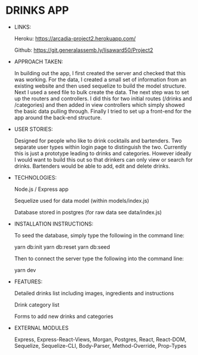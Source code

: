 # DRINKS APP

  * LINKS:

    Heroku: https://arcadia-project2.herokuapp.com/

    Github: https://git.generalassemb.ly/lisaward50/Project2


  * APPROACH TAKEN: 

    In building out the app, I first created the server and checked that this was working. For the data, I created a small set of information from an existing website and then used sequelize to build the model structure. Next I used a seed file to bulk create the data. The next step was to set up the routers and controllers. I did this for two initial routes (/drinks and /categories) and then added in view controllers which simply showed the basic data pulling through. Finally I tried to set up a front-end for the app around the back-end structure.

  * USER STORIES: 

    Designed for people who like to drink cocktails and bartenders. Two separate user types within login page to distinguish the two. Currently this is just a prototype leading to drinks and categories. However ideally I would want to build this out so that drinkers can only view or search for drinks. Bartenders would be able to add, edit and delete drinks. 

  * TECHNOLOGIES:

    Node.js / Express app

    Sequelize used for data model (within models/index.js)

    Database stored in postgres (for raw data see data/index.js)


  * INSTALLATION INSTRUCTIONS:

    To seed the database, simply type the following in the command line:

    yarn db:init
    yarn db:reset
    yarn db:seed

    Then to connect the server type the following into the command line:

    yarn dev

  * FEATURES:

    Detailed drinks list including images, ingredients and instructions

    Drink category list

    Forms to add new drinks and categories

  
  * EXTERNAL MODULES

    Express, Express-React-Views, Morgan, Postgres, React, React-DOM, Sequelize, Sequelize-CLI, Body-Parser, Method-Override, Prop-Types
